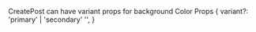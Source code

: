 CreatePost can have variant props for background Color
Props {
    variant?: 'primary' | 'secondary'  '',
}